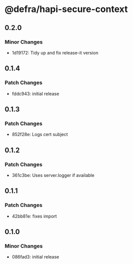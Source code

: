 # @defra/hapi-secure-context

## 0.2.0

### Minor Changes

- 1d19172: Tidy up and fix release-it version

## 0.1.4

### Patch Changes

- fddc943: initial release

## 0.1.3

### Patch Changes

- 852f28e: Logs cert subject

## 0.1.2

### Patch Changes

- 361c3be: Uses server.logger if available

## 0.1.1

### Patch Changes

- 42bb81e: fixes import

## 0.1.0

### Minor Changes

- 086fad3: initial release
